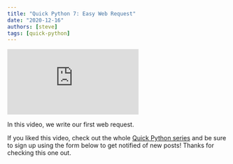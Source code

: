 ```yaml
---
title: "Quick Python 7: Easy Web Request"
date: "2020-12-16"
authors: [steve]
tags: [quick-python]
---
```


<iframe className="youtube-video-player" src="https://www.youtube.com/embed/KkbkMDDbI9M" title="YouTube video player" frameBorder="0" allow="accelerometer; autoplay; clipboard-write; encrypted-media; gyroscope; picture-in-picture" allowFullScreen></iframe>

In this video, we write our first web request.

<!--truncate-->

If you liked this video, check out the whole [Quick Python series](/blog/tags/quick-python) and be sure to sign up using the form below to get notified of new posts! Thanks for checking this one out.